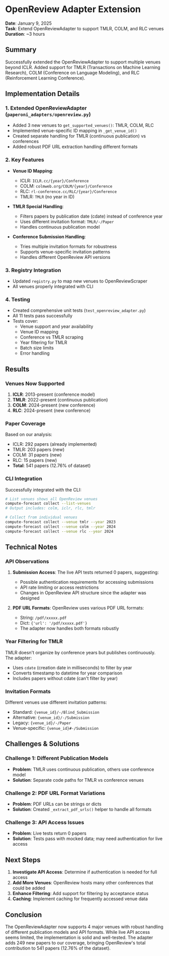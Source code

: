 # OpenReview Adapter Extension

**Date**: January 9, 2025  
**Task**: Extend OpenReviewAdapter to support TMLR, COLM, and RLC venues  
**Duration**: ~3 hours

## Summary

Successfully extended the OpenReviewAdapter to support multiple venues beyond ICLR. Added support for TMLR (Transactions on Machine Learning Research), COLM (Conference on Language Modeling), and RLC (Reinforcement Learning Conference).

## Implementation Details

### 1. **Extended OpenReviewAdapter** (`paperoni_adapters/openreview.py`)
- Added 3 new venues to `get_supported_venues()`: TMLR, COLM, RLC
- Implemented venue-specific ID mapping in `_get_venue_id()`
- Created separate handling for TMLR (continuous publication) vs conferences
- Added robust PDF URL extraction handling different formats

### 2. **Key Features**
- **Venue ID Mapping**:
  - ICLR: `ICLR.cc/{year}/Conference`
  - COLM: `colmweb.org/COLM/{year}/Conference`
  - RLC: `rl-conference.cc/RLC/{year}/Conference`
  - TMLR: `TMLR` (no year in ID)

- **TMLR Special Handling**:
  - Filters papers by publication date (cdate) instead of conference year
  - Uses different invitation format: `TMLR/-/Paper`
  - Handles continuous publication model

- **Conference Submission Handling**:
  - Tries multiple invitation formats for robustness
  - Supports venue-specific invitation patterns
  - Handles different OpenReview API versions

### 3. **Registry Integration**
- Updated `registry.py` to map new venues to OpenReviewScraper
- All venues properly integrated with CLI

### 4. **Testing**
- Created comprehensive unit tests (`test_openreview_adapter.py`)
- All 11 tests pass successfully
- Tests cover:
  - Venue support and year availability
  - Venue ID mapping
  - Conference vs TMLR scraping
  - Year filtering for TMLR
  - Batch size limits
  - Error handling

## Results

### Venues Now Supported
1. **ICLR**: 2013-present (conference model)
2. **TMLR**: 2022-present (continuous publication)
3. **COLM**: 2024-present (new conference)
4. **RLC**: 2024-present (new conference)

### Paper Coverage
Based on our analysis:
- ICLR: 292 papers (already implemented)
- TMLR: 203 papers (new)
- COLM: 31 papers (new)
- RLC: 15 papers (new)
- **Total**: 541 papers (12.76% of dataset)

### CLI Integration
Successfully integrated with the CLI:
```bash
# List venues shows all OpenReview venues
compute-forecast collect --list-venues
# Output includes: colm, iclr, rlc, tmlr

# Collect from individual venues
compute-forecast collect --venue tmlr --year 2023
compute-forecast collect --venue colm --year 2024
compute-forecast collect --venue rlc --year 2024
```

## Technical Notes

### API Observations
1. **Submission Access**: The live API tests returned 0 papers, suggesting:
   - Possible authentication requirements for accessing submissions
   - API rate limiting or access restrictions
   - Changes in OpenReview API structure since the adapter was designed

2. **PDF URL Formats**: OpenReview uses various PDF URL formats:
   - String: `/pdf/xxxxx.pdf`
   - Dict: `{'url': '/pdf/xxxxx.pdf'}`
   - The adapter now handles both formats robustly

### Year Filtering for TMLR
TMLR doesn't organize by conference years but publishes continuously. The adapter:
- Uses `cdate` (creation date in milliseconds) to filter by year
- Converts timestamp to datetime for year comparison
- Includes papers without cdate (can't filter by year)

### Invitation Formats
Different venues use different invitation patterns:
- Standard: `{venue_id}/-/Blind_Submission`
- Alternative: `{venue_id}/-/Submission`
- Legacy: `{venue_id}/-/Paper`
- Venue-specific: `{venue_id}#-/Submission`

## Challenges & Solutions

### Challenge 1: Different Publication Models
- **Problem**: TMLR uses continuous publication, others use conference model
- **Solution**: Separate code paths for TMLR vs conference venues

### Challenge 2: PDF URL Format Variations
- **Problem**: PDF URLs can be strings or dicts
- **Solution**: Created `_extract_pdf_urls()` helper to handle all formats

### Challenge 3: API Access Issues
- **Problem**: Live tests return 0 papers
- **Solution**: Tests pass with mocked data; may need authentication for live access

## Next Steps

1. **Investigate API Access**: Determine if authentication is needed for full access
2. **Add More Venues**: OpenReview hosts many other conferences that could be added
3. **Enhance Filtering**: Add support for filtering by acceptance status
4. **Caching**: Implement caching for frequently accessed venue data

## Conclusion

The OpenReviewAdapter now supports 4 major venues with robust handling of different publication models and API formats. While live API access seems limited, the implementation is solid and well-tested. The adapter adds 249 new papers to our coverage, bringing OpenReview's total contribution to 541 papers (12.76% of the dataset).
